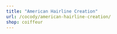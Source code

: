 ```yaml
---
title: "American Hairline Creation"
url: /cocody/american-hairline-creation/
shop: coiffeur
---
```


